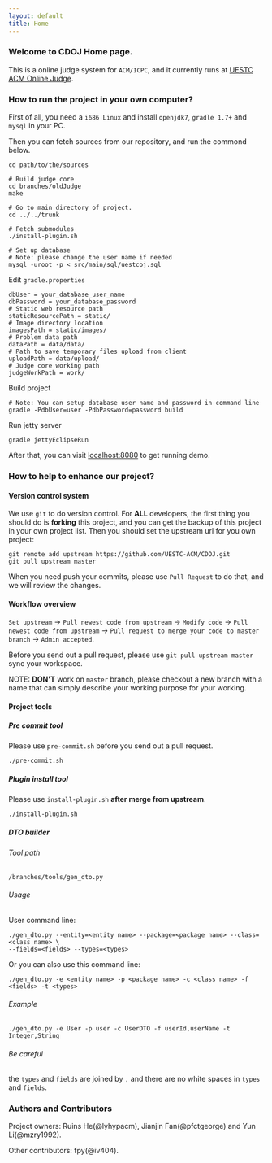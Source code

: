 ```yaml
---
layout: default
title: Home
---
```

### Welcome to CDOJ Home page.

This is a online judge system for `ACM/ICPC`, and it currently runs at [UESTC ACM Online Judge](http://acm.uestc.edu.cn/).

### How to run the project in your own computer?

First of all, you need a `i686 Linux` and install `openjdk7`, `gradle 1.7+` and `mysql` in your PC.

Then you can fetch sources from our repository, and run the commond below.

    cd path/to/the/sources
    
    # Build judge core
    cd branches/oldJudge
    make
    
    # Go to main directory of project.
    cd ../../trunk
    
    # Fetch submodules
    ./install-plugin.sh
        
    # Set up database
    # Note: please change the user name if needed
    mysql -uroot -p < src/main/sql/uestcoj.sql
    
Edit `gradle.properties`

    dbUser = your_database_user_name
    dbPassword = your_database_password
    # Static web resource path
    staticResourcePath = static/ 
    # Image directory location
    imagesPath = static/images/  
    # Problem data path
    dataPath = data/data/          
    # Path to save temporary files upload from client  
    uploadPath = data/upload/    
    # Judge core working path
    judgeWorkPath = work/       

Build project
    
    # Note: You can setup database user name and password in command line
    gradle -PdbUser=user -PdbPassword=password build
    
Run jetty server
    
    gradle jettyEclipseRun

After that, you can visit [localhost:8080](http://localhost:8080/) to get running demo.

### How to help to enhance our project?

#### Version control system

We use `git` to do version control. For **ALL** developers, the first thing you should do is **forking** this project, and you can get the backup of this project in your own project list. Then you should set the upstream url for you own project:

    git remote add upstream https://github.com/UESTC-ACM/CDOJ.git
    git pull upstream master

When you need push your commits, please use `Pull Request` to do that, and we will review the changes.

#### Workflow overview

`Set upstream` -> `Pull newest code from upstream` -> `Modify code` -> `Pull newest code from upstream` -> `Pull request to merge your code to master branch` -> `Admin accepted`.

Before you send out a pull request, please use `git pull upstream master` sync your workspace.

NOTE: **DON'T** work on `master` branch, please checkout a new branch with a name that can simply describe your working purpose for your working.

#### Project tools

##### Pre commit tool

Please use `pre-commit.sh` before you send out a pull request.

    ./pre-commit.sh

##### Plugin install tool
Please use `install-plugin.sh` **after merge from upstream**.

    ./install-plugin.sh

##### DTO builder

###### Tool path

 `/branches/tools/gen_dto.py`

###### Usage

User command line:

    ./gen_dto.py --entity=<entity name> --package=<package name> --class=<class name> \
    --fields=<fields> --types=<types>

Or you can also use this command line:

    ./gen_dto.py -e <entity name> -p <package name> -c <class name> -f <fields> -t <types>

###### Example

    ./gen_dto.py -e User -p user -c UserDTO -f userId,userName -t Integer,String

###### Be careful

the `types` and `fields` are joined by `,` and there are no white spaces in `types` and `fields`.

### Authors and Contributors

Project owners: Ruins He(@lyhypacm), Jianjin Fan(@pfctgeorge) and Yun Li(@mzry1992).

Other contributors: fpy(@iv404).

